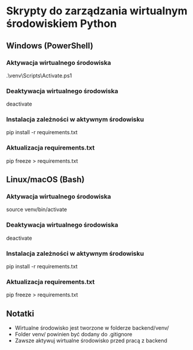 # Skrypty do zarządzania wirtualnym środowiskiem Python

## Windows (PowerShell)

### Aktywacja wirtualnego środowiska
.\venv\Scripts\Activate.ps1

### Deaktywacja wirtualnego środowiska
deactivate

### Instalacja zależności w aktywnym środowisku
pip install -r requirements.txt

### Aktualizacja requirements.txt
pip freeze > requirements.txt

## Linux/macOS (Bash)

### Aktywacja wirtualnego środowiska
source venv/bin/activate

### Deaktywacja wirtualnego środowiska
deactivate

### Instalacja zależności w aktywnym środowisku
pip install -r requirements.txt

### Aktualizacja requirements.txt
pip freeze > requirements.txt

## Notatki
- Wirtualne środowisko jest tworzone w folderze backend/venv/
- Folder venv/ powinien być dodany do .gitignore
- Zawsze aktywuj wirtualne środowisko przed pracą z backend
